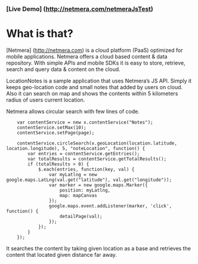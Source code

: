 ### [Live Demo] (http://netmera.com/netmeraJsTest)

# What is that?

[Netmera] (http://netmera.com) is a cloud platform (PaaS) optimized for mobile applications. Netmera offers a cloud based content & data repository. With simple APIs and mobile SDKs it is easy to store, retrieve, search and query data & content on the cloud.

LocationNotes is a sample application that uses Netmera’s JS API. Simply it keeps geo-location code and small notes that added by users on cloud. Also it can search on map and shows the contents within 5 kilometers radius of users current location.

Netmera allows circular search with few lines of code.
			
		var contentService = new x.contentService("Notes");
		contentService.setMax(10);
		contentService.setPage(page);

		contentService.circleSearch(x.geoLocation(location.latitude, location.longitude), 5, "noteLocation", function() {
			var entries = contentService.getEntries();
			var totalResults = contentService.getTotalResults();
			if (totalResults > 0) {
				$.each(entries, function(key, val) {
					var myLatlng = new google.maps.LatLng(val.get("latitude"), val.get("longitude"));
					var marker = new google.maps.Marker({
						position: myLatlng,
						map: mapCanvas
					});
					google.maps.event.addListener(marker, 'click', function() {
						detailPage(val);
					});
				});
			}
		});
			
It searches the content by taking given location as a base and retrieves the content that located given distance far away.
